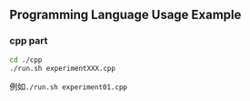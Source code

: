 ## Programming Language Usage Example

### cpp part

```bash
cd ./cpp
./run.sh experimentXXX.cpp
```

例如`./run.sh experiment01.cpp`

